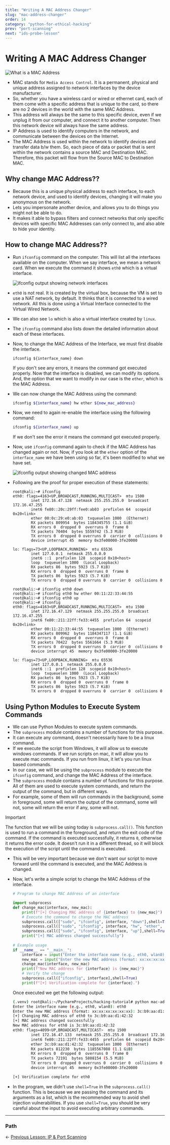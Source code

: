 ```yaml
---
title: "Writing A MAC Address Changer"
slug: "mac-address-changer"
order: 14
category: "python-for-ethical-hacking"
prev: "port-scanning"
next: "ids-probe-lesson"
---
```


# Writing A MAC Address Changer

  ![What is a MAC Address](./../imgs/What-is-MAC-Address.jpeg)

- MAC stands for `Media Access Control`. It is a permanent, physical and unique address assigned to network interfaces by the device manufacturer.
- So, whether you have a wireless card or wired or ethernet card, each of them come with a specific address that is unique to the card, so there are no 2 devices in the world with the same MAC Address.
- This address will always be the same to this specific device, even if we unplug it from our computer, and connect it to another computer. Then this network device will always have the same address.
- IP Address is used to identify computers in the network, and communicate between the devices on the Internet.
- The MAC Address is used within the network to identify devices and transfer data b/w them. So, each piece of data or packet that is sent within the network contains a source MAC and Destination MAC. Therefore, this packet will flow from the Source MAC to Destination MAC.

## Why change MAC Address??

- Because this is a unique physical address to each interface, to each network device, and used to identify devices, changing it will make you anonymous on the network.
- Lets you impersonate another device, and allows you to do things you might not be able to do.
- It makes it able to bypass filters and connect networks that only specific devices with specific MAC Addresses can only connect to, and also able to hide your identity.

## How to change MAC Address??

- Run `ifconfig` command on the computer. This will list all the interfaces available on the computer. When we say interface, we mean a network card. When we execute the command it shows `eth0` which is a virtual interface.

    ![ifconfig output showing network interfaces](../imgs/Screenshot%202025-07-24%20at%204.58.09 AM.png)

- `eth0` is not real. It is created by the virtual box, because the VM is set to use a NAT network, by default. It thinks that it is connected to a wired network. All this is done using a Virtual Interface connected to the Virtual Wired Network.
- We can also see `lo` which is also a virtual interface created by `linux`.

- The `ifconfig` command also lists down the detailed information about each of these interfaces.

- Now, to change the MAC Address of the Interface, we must first disable the interface.

  ```shell
  ifconfig ${interface_name} down
  ```

  If you don't see any errors, it means the command got executed properly. Now that the interface is disabled, we can modify its options. And, the option that we want to modify in our case is the `ether`, which is the MAC Address.

- We can now change the MAC Address using the command:

  ```bash
  ifconfig ${interface_name} hw ether ${new_mac_address}
  ```

- Now, we need to again re-enable the interface using the following command:

  ```bash
  ifconfig ${interface_name} up
  ```

  If we don't see the error it means the command got executed properly.

- Now, use `ifconfig` command again to check if the MAC Address has changed again or not. Now, if you look at the `ether` option of the `interface_name` we have been using so far, it's been modified to what we have set.

  ![ifconfig output showing changed MAC address](../imgs/Screenshot%202025-07-24%20at%206.49.53 AM.png)

- Following are the proof for proper execution of these statements:

    ```shell
    root@kali:~# ifconfig
    eth0: flags=4163<UP,BROADCAST,RUNNING,MULTICAST>  mtu 1500
            inet 172.16.47.128  netmask 255.255.255.0  broadcast 172.16.47.255
            inet6 fe80::20c:29ff:fee0:ab03  prefixlen 64  scopeid 0x20<link>
            ether 00:0c:29:e0:ab:03  txqueuelen 1000  (Ethernet)
            RX packets 809954  bytes 1184345755 (1.1 GiB)
            RX errors 0  dropped 0  overruns 0  frame 0
            TX packets 70404  bytes 5559742 (5.3 MiB)
            TX errors 0  dropped 0 overruns 0  carrier 0  collisions 0
            device interrupt 45  memory 0x3fe00000-3fe20000  

    lo: flags=73<UP,LOOPBACK,RUNNING>  mtu 65536
            inet 127.0.0.1  netmask 255.0.0.0
            inet6 ::1  prefixlen 128  scopeid 0x10<host>
            loop  txqueuelen 1000  (Local Loopback)
            RX packets 86  bytes 5923 (5.7 KiB)
            RX errors 0  dropped 0  overruns 0  frame 0
            TX packets 86  bytes 5923 (5.7 KiB)
            TX errors 0  dropped 0 overruns 0  carrier 0  collisions 0

    root@kali:~# ifconfig eth0 down
    root@kali:~# ifconfig eth0 hw ether 00:11:22:33:44:55
    root@kali:~# ifconfig eth0 up
    root@kali:~# ifconfig
    eth0: flags=4163<UP,BROADCAST,RUNNING,MULTICAST>  mtu 1500
            inet 172.16.47.129  netmask 255.255.255.0  broadcast 172.16.47.255
            inet6 fe80::211:22ff:fe33:4455  prefixlen 64  scopeid 0x20<link>
            ether 00:11:22:33:44:55  txqueuelen 1000  (Ethernet)
            RX packets 809962  bytes 1184347117 (1.1 GiB)
            RX errors 0  dropped 0  overruns 0  frame 0
            TX packets 70422  bytes 5561664 (5.3 MiB)
            TX errors 0  dropped 0 overruns 0  carrier 0  collisions 0
            device interrupt 45  memory 0x3fe00000-3fe20000  

    lo: flags=73<UP,LOOPBACK,RUNNING>  mtu 65536
            inet 127.0.0.1  netmask 255.0.0.0
            inet6 ::1  prefixlen 128  scopeid 0x10<host>
            loop  txqueuelen 1000  (Local Loopback)
            RX packets 86  bytes 5923 (5.7 KiB)
            RX errors 0  dropped 0  overruns 0  frame 0
            TX packets 86  bytes 5923 (5.7 KiB)
            TX errors 0  dropped 0 overruns 0  carrier 0  collisions 0

    ```

## Using Python Modules to Execute System Commands

- We can use Python Modules to execute system commands.
- The `subprocess` module contains a number of functions for this purpose.
- It can execute any command, doesn't necessarily have to be a linux command.
- If we execute the script from Windows, it will allow us to execute windows commands. If we run scripts on mac, it will allow you to execute mac commands. If you run from linux, it let's you run linux based commands.
- In our case, we will be using the `subprocess` module to execute the `ifconfig` command, and change the MAC Address of the interface.
- The `subprocess` module contains a number of functions for this purpose. All of them are used to execute system commands, and return the output of the command, but in different ways.
- For example, some of them will run commands in the background, some in foreground, some will return the output of the command, some will not, some will return the error if any, some will not.

>[!IMPORTANT]
>The function that we will be using today is `subprocess.call()`. This function is used to run a command in the foreground, and return the exit code of the command. If the command is executed successfully, it returns `0`, otherwise it returns the error code.
>It doesn't run it in a different thread, so it will block the execution of the script until the command is executed.

- This will be very important because we don't want our script to move forward until the command is executed, and the MAC Address is changed.

- Now, let's write a simple script to change the MAC Address of the interface.

    ```python
    # Program to change MAC Address of an interface

    import subprocess
    def change_mac(interface, new_mac):
        print(f"[+] Changing MAC address of {interface} to {new_mac}")
        # Execute the command to change the MAC address
        subprocess.call(["sudo", "ifconfig", interface, "down"],shell=True)
        subprocess.call(["sudo", "ifconfig", interface, "hw", "ether", new_mac],shell=True)
        subprocess.call(["sudo", "ifconfig", interface, "up"],shell=True)
        print("[+] MAC address changed successfully")
        
    # Example usage
    if __name__ == "__main__":
        interface = input("Enter the interface name (e.g., eth0, wlan0): ")
        new_mac = input("Enter the new MAC address (format: xx:xx:xx:xx:xx:xx): ")
        change_mac(interface, new_mac)
        print(f"New MAC address for {interface} is {new_mac}")
        # Verify the change
        subprocess.call(["ifconfig", interface],shell=True)
        print(f"[+] Verification complete for {interface}.")
    ```

  Once executed we get the following output:

    ```bash
    (.venv) root@kali:~/PycharmProjects/hacking-tutorial# python mac-address-change.py 
    Enter the interface name (e.g., eth0, wlan0): eth0
    Enter the new MAC address (format: xx:xx:xx:xx:xx:xx): 3c:b9:aa:d1:42:32
    [+] Changing MAC address of eth0 to 3c:b9:aa:d1:42:32
    [+] MAC address changed successfully
    New MAC address for eth0 is 3c:b9:aa:d1:42:32
    eth0: flags=4099<UP,BROADCAST,MULTICAST>  mtu 1500
            inet 172.16.47.133  netmask 255.255.255.0  broadcast 172.16.47.255
            inet6 fe80::211:22ff:fe33:4455  prefixlen 64  scopeid 0x20<link>
            ether 3c:b9:aa:d1:42:32  txqueuelen 1000  (Ethernet)
            RX packets 812230  bytes 1185567088 (1.1 GiB)
            RX errors 0  dropped 0  overruns 0  frame 0
            TX packets 72191  bytes 5808154 (5.5 MiB)
            TX errors 0  dropped 0 overruns 0  carrier 0  collisions 0
            device interrupt 45  memory 0x3fe00000-3fe20000  

    [+] Verification complete for eth0
    ```

- In the program, we didn't use `shell=True` in the `subprocess.call()` function. This is because we are passing the command and its arguments as a list, which is the recommended way to avoid shell injection vulnerabilities. If you use `shell=True`, you should be very careful about the input to avoid executing arbitrary commands.

---

### Path

<- [Previous Lesson: IP & Port Scanning](./A-guide-to-port-scanning.md)


